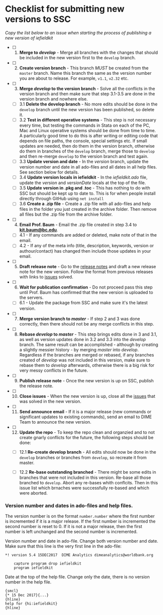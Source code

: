 # Checklist for submitting new versions to SSC

*Copy the list below to an issue when starting the process of publishing a new version of iefieldkit*

- [ ] 1. **Merge to *develop*** - Merge all branches with the changes that should be included in the new version first to the `develop` branch.
- [ ] 2. **Create version branch** - This branch _MUST_ be created from the `master` branch. Name this branch the same as the version number you are about to release. For example, `v1.1`, `v2.32` etc.
- [ ] 3. **Merge *develop* to the version branch** - Solve all the conflicts in the version branch and then make sure that step 3.1-3.5 are done in the version branch and nowhere else.
	- [ ] 3.1 **Delete the develop branch** - No more edits should be done in the `develop` branch until the new version has been published, so delete it.
	- [ ] 3.2 **Test in different operative systems** - This step is not necessary every time, but testing the commands in Stata on each of the PC, Mac and Linux operative systems should be done from time to time. A particularly good time to do this is after writing or editing code that depends on file paths, the console, special settings etc. If small updates are needed, then do them in the version branch, otherwise do them in branches of the `develop` branch, merge those to `develop` and then re-merge `develop` to the version branch and test again.
	- [ ] 3.3 **Update version and date** - In the _version_ branch, update the version number and date in all ado-files and all dates in all help files. See section below for details.
	- [ ] 3.4 **Update version locals in iefieldkit** - In the _iefieldkit.ado_ file, update the _version_ and _versionDate_ locals at the top of the file.
	- [ ] 3.5 **Update version in .pkg and .toc** - This has nothing to do with SSC but should be kept up to date to. This is for when people install directly through GitHub using `net install`
	- [ ] 3.6 **Create a .zip file** - Create a .zip file with all ado-files and help files in the folder you just created in the archive folder. Then remove all files but the .zip file from the archive folder.
- [ ] 4. **Email Prof. Baum** - Email the .zip file created in step 3.4 to **kit.baum@bc.edu**.
	- [ ] 4.1 - If any commands are added or deleted, make note of that in the email.
	- [ ] 4.2 - If any of the meta info (title, description, keywords, version or authour/contact) has changed then include those updates in your email.
- [ ] 5. **Draft release note** - Go to the [release notes](https://github.com/worldbank/iefieldkit/releases) and draft a new release note for the new version. Follow the format from previous releases with links to [issues](https://github.com/worldbank/iefieldkit/issues) solved.
- [ ] 6. **Wait for publication confirmation** - Do not proceed pass this step until Prof. Baum has confirmed that the new version is uploaded to the servers.
	- [ ] 6.1 - Update the package from SSC and make sure it's the latest version.
- [ ] 7. **Merge version branch to *master*** - If step 2 and 3 was done correctly, then there should not be any merge conflicts in this step.
- [ ] 8. **Rebase *develop* to *master*** - This step brings edits done in 3 and 3.1, as well as version updates done in 3.2 and 3.3 into the *develop* branch. The same result can be accomplished - although by creating a slightly messier history - by merging *master* into *develop*. Regardless if the branches are merged or rebased, if any branches created of *develop* was not included in this version, make sure to rebase them to *develop* afterwards, otherwise there is a big risk for very messy conflicts in the future.
- [ ] 9. **Publish release note** - Once the new version is up on SSC, publish the release note.
- [ ] 10. **Close issues** - When the new version is up, close all the [issues](https://github.com/worldbank/iefieldkit/issues) that was solved in the new version.
- [ ] 11. **Send announce email** - If it is a major release (new commands or significant updates to existing commands), send an email to DIME Team to announce the new version.
- [ ] 12. **Update the repo** - To keep the repo clean and organzied and to not create gnarly conflicts for the future, the following steps should be done:
	- [ ] 12.1 **Re-create develop branch** - All edits should now be done in the `develop` branches or branches from `develop`, so recreate it from master.
	- [ ] 12.2 **Re-base outstanding branched** - There might be some edits in branches that were not included in this version. Re-base all those branched to `develop`. Abort any re-bases whith conflcits. Then in this issue list which brnaches were successfully re-based and which were aborted.
	
	
### Version number and dates in ado-files and help files.

The version number is on the format `number.number` where the first number is incremented if it is a major release. If the first number is incremented the second number is reset to 0. If it is not a major release, then the first number is left unchanged and the second number is incremented.

Version number and date in ado-file. Change both version number and date. Make sure that this line is the very first line in the ado-file:
```
*! version 5.4 15DEC2017  DIME Analytics dimeanalytics@worldbank.org

	capture program drop iefieldkit
	program iefieldkit
```

Date at the top of the help file. Change only the date, there is no version number in the help file.
```
{smcl}
{* 15 Dec 2017}{...}
{hline}
help for {hi:iefieldkit}
{hline}
```

